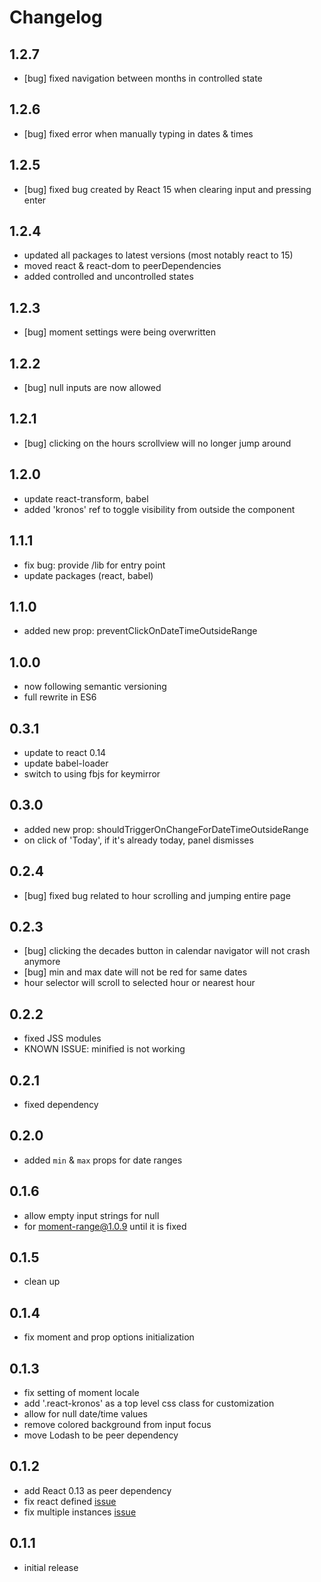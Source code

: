 Changelog
=========

## 1.2.7

- [bug] fixed navigation between months in controlled state

## 1.2.6

- [bug] fixed error when manually typing in dates & times

## 1.2.5

- [bug] fixed bug created by React 15 when clearing input and pressing enter

## 1.2.4

- updated all packages to latest versions (most notably react to 15)
- moved react & react-dom to peerDependencies
- added controlled and uncontrolled states

## 1.2.3
- [bug] moment settings were being overwritten

## 1.2.2
- [bug] null inputs are now allowed

## 1.2.1
- [bug] clicking on the hours scrollview will no longer jump around

## 1.2.0
- update react-transform, babel
- added 'kronos' ref to toggle visibility from outside the component

## 1.1.1
- fix bug: provide /lib for entry point
- update packages (react, babel)

## 1.1.0
- added new prop: preventClickOnDateTimeOutsideRange

## 1.0.0
- now following semantic versioning
- full rewrite in ES6

## 0.3.1
- update to react 0.14
- update babel-loader
- switch to using fbjs for keymirror

## 0.3.0
- added new prop: shouldTriggerOnChangeForDateTimeOutsideRange
- on click of 'Today', if it's already today, panel dismisses

## 0.2.4
- [bug] fixed bug related to hour scrolling and jumping entire page

## 0.2.3
- [bug] clicking the decades button in calendar navigator will not crash anymore
- [bug] min and max date will not be red for same dates
- hour selector will scroll to selected hour or nearest hour

## 0.2.2
- fixed JSS modules
- KNOWN ISSUE: minified is not working

## 0.2.1
- fixed dependency

## 0.2.0
- added `min` & `max` props for date ranges

## 0.1.6
- allow empty input strings for null
- for moment-range@1.0.9 until it is fixed

## 0.1.5
- clean up

## 0.1.4
- fix moment and prop options initialization

## 0.1.3
- fix setting of moment locale
- add '.react-kronos' as a top level css class for customization
- allow for null date/time values
- remove colored background from input focus
- move Lodash to be peer dependency

## 0.1.2
- add React 0.13 as peer dependency
- fix react defined [issue](https://github.com/dubert/react-kronos/issues/1)
- fix multiple instances [issue](https://github.com/dubert/react-kronos/issues/5)

## 0.1.1
- initial release
